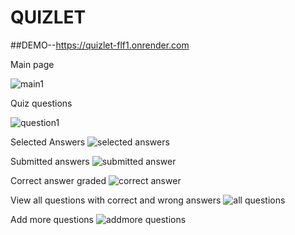 # QUIZLET
##DEMO--https://quizlet-flf1.onrender.com

Main page

![main1](https://user-images.githubusercontent.com/32553276/225086408-b49ab6a0-0327-4cf5-b2bb-170ec3295cc0.png)

Quiz questions

![question1](https://user-images.githubusercontent.com/32553276/225086506-758177a7-5b76-4951-8fc4-13a4a860133f.png)

Selected Answers
![selected answers](https://user-images.githubusercontent.com/32553276/225086713-5554ad2d-a9d7-436d-b9f2-d70ea46a056d.png)

Submitted answers
![submitted answer](https://user-images.githubusercontent.com/32553276/225086796-71f1124d-9a71-498d-a900-1b0b2521bba3.png)

Correct answer graded
![correct answer](https://user-images.githubusercontent.com/32553276/225086893-592f23c3-e52b-4c54-86f7-f1af16fdb227.png)

View all questions with correct and wrong answers
![all questions](https://user-images.githubusercontent.com/32553276/225087035-8f0b126d-430a-4b6a-aefb-7b6a74ef48f9.png)

Add more questions
![addmore questions](https://user-images.githubusercontent.com/32553276/225087106-63679b3f-d672-423d-8ceb-af8ea470e308.png)
